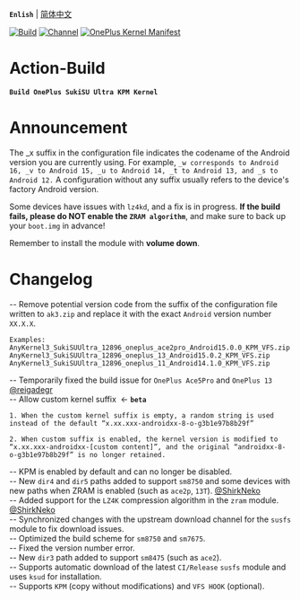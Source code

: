 **`Enlish`** | [简体中文](README.md)

[![Build](https://img.shields.io/badge/GitHub%20Actions-Build-181717?logo=github&logoColor=white&style=flat-square)](https://github.com/Numbersf/Action-Build/actions/workflows/Build%20SukiSU%20Ultra%20OnePlus.yml) [![Channel](https://img.shields.io/badge/Follow-Telegram-blue.svg?logo=telegram)](https://t.me/taichi91) [![OnePlus Kernel Manifest](https://img.shields.io/badge/OnePlus%20Kernel%20Manifest-EB0029?logo=oneplus&logoColor=white&style=flat-square)](https://github.com/OnePlusOSS/kernel_manifest)

# Action-Build
**```Build OnePlus SukiSU Ultra KPM Kernel```**

# Announcement

The _x suffix in the configuration file indicates the codename of the Android version you are currently using. For example, `_w corresponds to Android 16, _v to Android 15, _u to Android 14, _t to Android 13, and _s to Android 12.` A configuration without any suffix usually refers to the device's factory Android version.
 
Some devices have issues with `lz4kd`, and a fix is in progress. **If the build fails, please do NOT enable the `ZRAM algorithm`**, and make sure to back up your `boot.img` in advance!
 
 
Remember to install the module with **volume down**.
 
# Changelog
-- Remove potential version code from the suffix of the configuration file written to `ak3.zip` and replace it with the exact `Android` version number `XX.X.X`.  
```
Examples:
AnyKernel3_SukiSUUltra_12896_oneplus_ace2pro_Android15.0.0_KPM_VFS.zip  
AnyKernel3_SukiSUUltra_12896_oneplus_13_Android15.0.2_KPM_VFS.zip  
AnyKernel3_SukiSUUltra_12896_oneplus_11_Android14.1.0_KPM_VFS.zip
```  
-- Temporarily fixed the build issue for `OnePlus Ace5Pro` and `OnePlus 13` [@reigadegr](https://github.com/reigadegr)  
-- Allow custom kernel suffix  <- **`beta`**
```
1. When the custom kernel suffix is empty, a random string is used instead of the default “x.xx.xxx-androidxx-8-o-g3b1e97b8b29f”
 
2. When custom suffix is enabled, the kernel version is modified to “x.xx.xxx-androidxx-[custom content]”, and the original “androidxx-8-o-g3b1e97b8b29f” is no longer retained.
```  
-- KPM is enabled by default and can no longer be disabled.  
-- New `dir4` and `dir5` paths added to support `sm8750` and some devices with new paths when ZRAM is enabled (such as `ace2p`, `13T`).   [@ShirkNeko](https://github.com/ShirkNeko)  
-- Added support for the `LZ4K` compression algorithm in the `zram` module.   [@ShirkNeko](https://github.com/ShirkNeko)  
-- Synchronized changes with the upstream download channel for the `susfs` module to fix download issues.  
-- Optimized the build scheme for `sm8750` and `sm7675`.  
-- Fixed the version number error.  
-- New `dir3` path added to support `sm8475` (such as `ace2`).  
-- Supports automatic download of the latest `CI/Release` `susfs` module and uses `ksud` for installation.  
-- Supports `KPM` (copy without modifications) and `VFS HOOK` (optional).  